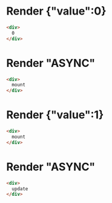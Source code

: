 # Render {"value":0}
```html
<div>
  0
</div>
```


# Render "ASYNC"
```html
<div>
  mount
</div>
```


# Render {"value":1}
```html
<div>
  mount
</div>
```


# Render "ASYNC"
```html
<div>
  update
</div>
```